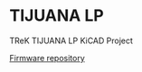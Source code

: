 # TIJUANA LP
TReK TIJUANA LP KiCAD Project

[Firmware repository](https://github.com/digitarhythm/qmk_firmware/tree/digitarhythm/keyboards/trek/tijuana_lp)
